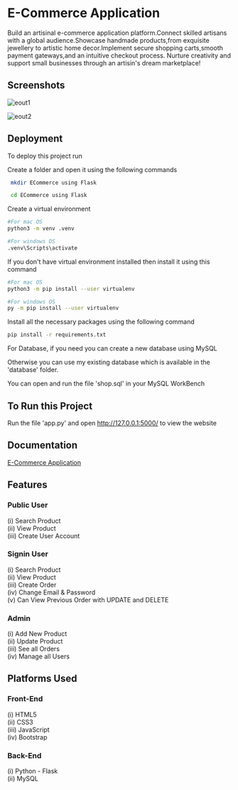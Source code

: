 # E-Commerce Application

Build an artisinal e-commerce application platform.Connect skilled artisans with a global audience.Showcase handmade products,from exquisite jewellery to artistic home decor.Implement secure shopping carts,smooth payment gateways,and an intuitive checkout process. Nurture creativity and support small businesses through an artisin's dream marketplace!




## Screenshots


![eout1](https://github.com/DeepikaDhanaraj/Ecommerce_website/assets/133857686/5048075b-d3ef-4860-9170-596419200815)



![eout2](https://github.com/DeepikaDhanaraj/Ecommerce_website/assets/133857686/9e518255-958b-42cd-8730-f668f9499283)

## Deployment 

To deploy this project run

Create a folder and open it using the following commands

```bash
 mkdir ECommerce using Flask 
```
```bash
 cd ECommerce using Flask 
```

Create a virtual environment

```bash
#For mac OS
python3 -m venv .venv

#For windows OS
.venv\Scripts\activate
```

If you don't have virtual environment installed then install it using this command

```bash
#For mac OS
python3 -m pip install --user virtualenv

#For windows OS
py -m pip install --user virtualenv
```
Install all the necessary packages using the following command

```bash
pip install -r requirements.txt
```
For Database, if you need you can create a new database using MySQL

Otherwise you can use my existing database which is available in the 'database' folder.

You can open and run the file 'shop.sql' in your MySQL WorkBench

## To Run this Project

Run the file 'app.py' and open http://127.0.0.1:5000/ to view the website

## Documentation

[E-Commerce Application](https://github.com/GayathriRajmohan/CAD_8138_CSE_TEAM2/blob/main/Phase5/CAD_Phase5.pdf)


## Features
### Public User
(i) Search Product  
(ii) View Product  
(iii) Create User Account  


### Signin User
(i) Search Product  
(ii) View Product  
(iii) Create Order  
(iv) Change Email & Password  
(v) Can View Previous Order with UPDATE and DELETE  

### Admin
(i) Add New Product  
(ii) Update Product  
(iii) See all Orders  
(iv) Manage all Users  
## Platforms Used

### Front-End
(i) HTML5  
(ii) CSS3  
(iii) JavaScript  
(iv) Bootstrap

### Back-End
(i) Python - Flask  
(ii) MySQL
